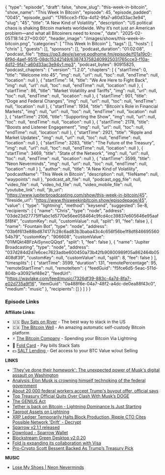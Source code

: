 {
  "type": "episode",
  "draft": false,
  "show_slug": "this-week-in-bitcoin",
  "show_name": "This Week In Bitcoin",
  "episode": 45,
  "episode_padded": "0045",
  "episode_guid": "1765cce3-f10a-4d12-9fa7-a60d33ac3e94",
  "slug": "45",
  "title": "A New Kind of Volatility",
  "description": "US political chaos is shaking Bitcoin markets worldwide. Why it’s not just an American problem—and what all Bitcoiners need to know.",
  "date": "2025-02-05T18:14:27+00:00",
  "header_image": "/images/shows/this-week-in-bitcoin.png",
  "categories": [
    "This Week In Bitcoin"
  ],
  "tags": [],
  "hosts": [
    "chris"
  ],
  "guests": [],
  "sponsors": [],
  "podcast_duration": "01:02:08",
  "podcast_file": "https://op3.dev/e/serve.podhome.fm/episode/f01a19c0-6f9d-4aef-9515-08dc15242149/6387437582409925031765cce3-f10a-4d12-9fa7-a60d33ac3e94v1.mp3",
  "podcast_bytes": 90915825,
  "podcast_chapters": {
    "version": "1.2.0",
    "chapters": [
      {
        "startTime": 0,
        "title": "Welcome into 45",
        "img": null,
        "url": null,
        "toc": null,
        "endTime": null,
        "location": null
      },
      {
        "startTime": 14,
        "title": "We Are Here to Fight Back",
        "img": null,
        "url": null,
        "toc": null,
        "endTime": null,
        "location": null
      },
      {
        "startTime": 86,
        "title": "Market Volatility and Tariffs",
        "img": null,
        "url": null,
        "toc": null,
        "endTime": null,
        "location": null
      },
      {
        "startTime": 901,
        "title": "Doge and Federal Changes",
        "img": null,
        "url": null,
        "toc": null,
        "endTime": null,
        "location": null
      },
      {
        "startTime": 1934,
        "title": "Bitcoin's Role in Financial Markets",
        "img": null,
        "url": null,
        "toc": null,
        "endTime": null,
        "location": null
      },
      {
        "startTime": 2106,
        "title": "Supporting the Show",
        "img": null,
        "url": null,
        "toc": null,
        "endTime": null,
        "location": null
      },
      {
        "startTime": 2178,
        "title": "Boosts and Listener Engagement",
        "img": null,
        "url": null,
        "toc": null,
        "endTime": null,
        "location": null
      },
      {
        "startTime": 2921,
        "title": "Ripple and Market Updates",
        "img": null,
        "url": null,
        "toc": null,
        "endTime": null,
        "location": null
      },
      {
        "startTime": 3283,
        "title": "The Future of the Treasury",
        "img": null,
        "url": null,
        "toc": null,
        "endTime": null,
        "location": null
      },
      {
        "startTime": 3469,
        "title": "State of the Network",
        "img": null,
        "url": null,
        "toc": null,
        "endTime": null,
        "location": null
      },
      {
        "startTime": 3599,
        "title": "Neon Neverminds",
        "img": null,
        "url": null,
        "toc": null,
        "endTime": null,
        "location": null
      }
    ],
    "author": null,
    "title": "A New Kind of Volatility",
    "podcastName": "This Week in Bitcoin",
    "description": null,
    "fileName": null,
    "waypoints": null
  },
  "podcast_alt_file": null,
  "podcast_ogg_file": null,
  "video_file": null,
  "video_hd_file": null,
  "video_mobile_file": null,
  "youtube_link": null,
  "jb_url": "https://www.jupiterbroadcasting.com/show/this-week-in-bitcoin/45",
  "fireside_url": "https://www.thisweekinbitcoin.show/episodepage/45",
  "value": {
    "type": "lightning",
    "method": "keysend",
    "suggested": 5e-8,
    "recipients": [
      {
        "name": "Chris",
        "type": "node",
        "address": "03de23d27775ff1abc1d5770e56ee058464c9fcd4cc39837e605646e95aaf5f8f4",
        "customKey": null,
        "customValue": null,
        "split": 91,
        "fee": false
      },
      {
        "name": "Fountain Bot",
        "type": "node",
        "address": "03b6f613e88bd874177c28c6ad83b3baba43c4c656f56be1f8df84669556054b79",
        "customKey": "906608",
        "customValue": "01IMQkt4BFzAiSynxcQQqd",
        "split": 1,
        "fee": false
      },
      {
        "name": "Jupiter Broadcasting",
        "type": "node",
        "address": "037d284d2d7e6cec7623adbe600450a73b42fb90800989f05a862464b05408df39",
        "customKey": null,
        "customValue": null,
        "split": 8,
        "fee": false
      }
    ],
    "timesplits": [
      {
        "startTime": 3599,
        "duration": 131,
        "remotePercentage": 95,
        "remoteStartTime": null,
        "remoteItem": {
          "feedGuid": "f5fce6d5-5eac-511d-804b-a30921ef48e2",
          "feedUrl": "https://wavlake.com/feed/music/7326df39-883c-4a7d-8fa7-e02d735a9f16",
          "itemGuid": "0a488f6e-04a7-48f2-a4dc-de0ea88f43c0",
          "medium": "music"
        },
        "recipients": []
      }
    ]
  }
}


### Episode Links

**Affiliate Links:**

* 🇺🇸 [Buy Sats on River](https://partner.river.com/jupiter) \- The best way to stack in the US
* 🇨🇦 [The Bitcoin Well](https://www.bitcoinwell.com/jupiter) \- An amazing automatic self-custody Bitcoin platform
* ⚡ [The Bitcoin Company](https://app.thebitcoincompany.com/signup?ref=JUPITER) \- Spending your Bitcoin Via Lightning
* 🏦 [Fold Card](https://use.foldapp.com/r/XNHPXTFC) \- Pay bills Stack Sats
* 💵 [SALT Lending ](https://borrower.saltlending.com/register?referralCode=GkPQdbqWG)\- Get access to your BTC Value w/out Selling

**LINKS**

* ['They've done their homework': The unexpected power of Musk's digital assault on Washington](https://www.politico.com/news/2025/02/04/musk-digital-assault-washington-00202516)
* [Analysis: Elon Musk is crowning himself technoking of the federal government](https://www.cnn.com/2025/02/05/business/elon-musk-technoking-trump-nightcap/index.html)
* [About 20,000 federal workers accept Trump's buyout offer, official says](https://www.axios.com/2025/02/04/trump-buyout-federal-workers-20000)
* [Top Treasury Official Quits Over Clash With Musk’s DOGE](https://www.pymnts.com/politics/2025/top-treasury-official-david-lebryk-quits-over-clash-with-elon-musk-department-government-efficiency-doge/)
* [The GENIUS Act](https://www.banking.senate.gov/newsroom/majority/scott-hagerty-lummis-gillibrand-introduce-legislation-to-establish-a-stablecoin-regulatory-framework)
* [Tether is back on Bitcoin - Lightning Dominance Is Just Starting ](https://bitcoinmagazine.com/takes/tether-is-back-on-bitcoin-lightning-dominance-is-just-starting)
* [Taproot Assets on Lightning ](https://docs.lightning.engineering/the-lightning-network/taproot-assets/taproot-assets-on-lightning)
* [XRP Ledger Temporarily Halts Block Production, Ripple CTO Cites Possible Network 'Drift' - Decrypt](https://decrypt.co/304451/xrp-ledger-temporarily-halts-block-production-ripple-cto)
* [Sparrow v2.1.1 released](https://x.com/SparrowWallet/status/1886743169683128829)
* [Download - Sparrow Wallet](https://sparrowwallet.com/download/)
* [Blockstream Green Desktop v2.0.20](https://github.com/Blockstream/green_qt/releases/tag/release_2.0.20)
* [Fold is expanding its collaboration with Visa](https://www.businesswire.com/news/home/20250204978475/en/Fold-Expands-Relationship-with-Visa-to-Accelerate-Bitcoin-Rewards-Card-Programs)
* [Pro-Crypto Scott Bessent Backed As Trump’s Treasury Pick](https://cryptonews.com.au/news/pro-crypto-scott-bessent-backed-as-trumps-treasury-pick-124640/)

**MUSIC**

* [Lose My Shoes | Neon Neverminds](https://podcastindex.org/podcast/7189530?episode=33073136415)
